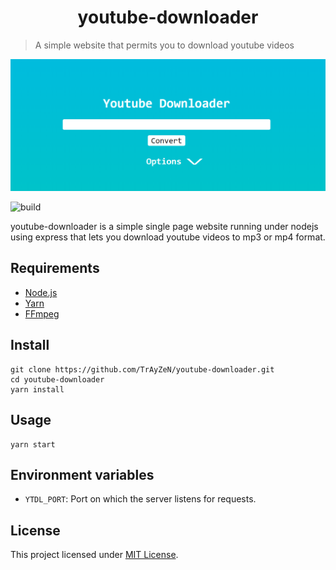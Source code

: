 <h1 align="center">
    youtube-downloader
</h1>

> A simple website that permits you to download youtube videos
<div align="center">
    <img src="assets/image.png"/>
</div>

![build](https://api.travis-ci.org/TrAyZeN/youtube-downloader.svg?branch=master)

youtube-downloader is a simple single page website running under nodejs using
express that lets you download youtube videos to mp3 or mp4 format.

## Requirements
- [Node.js](https://nodejs.org/)
- [Yarn](https://yarnpkg.com/)
- [FFmpeg](https://www.ffmpeg.org)

## Install
```
git clone https://github.com/TrAyZeN/youtube-downloader.git
cd youtube-downloader
yarn install
```

## Usage
```
yarn start
```

## Environment variables
- `YTDL_PORT`: Port on which the server listens for requests.

## License
This project licensed under [MIT License](https://github.com/TrAyZeN/youtube-downloader/blob/master/LICENSE).

